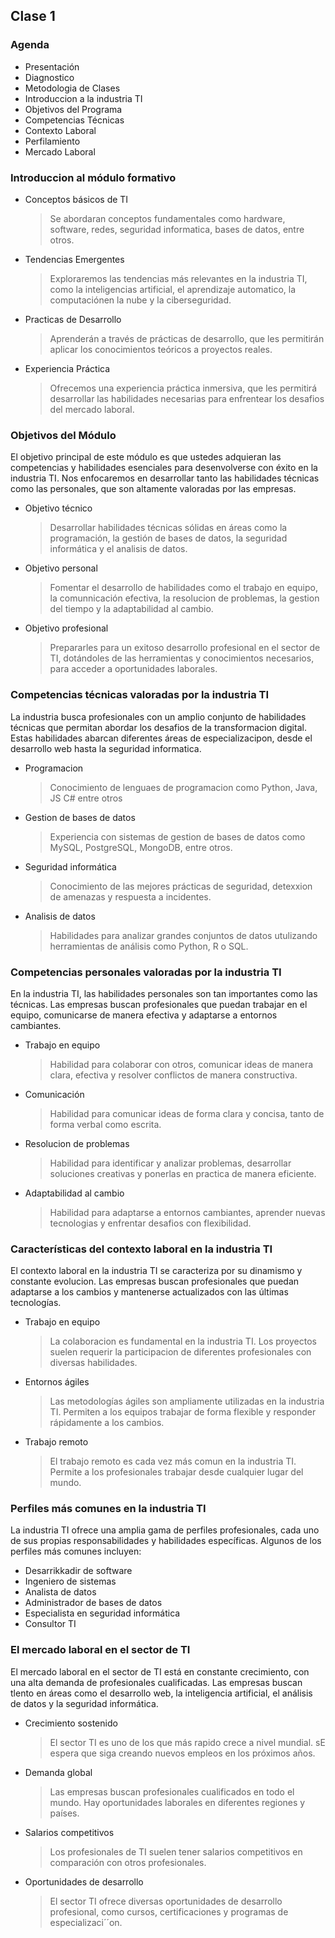 ## Clase 1

### Agenda

- Presentación
- Diagnostico
- Metodologia de Clases
- Introduccion a la industria TI
- Objetivos del Programa
- Competencias Técnicas
- Contexto Laboral
- Perfilamiento
- Mercado Laboral

### Introduccion al módulo formativo

- Conceptos básicos de TI
  > Se abordaran conceptos fundamentales como hardware, software, redes, seguridad informatica, bases de datos, entre otros.
- Tendencias Emergentes
  > Exploraremos las tendencias más relevantes en la industria TI, como la inteligencias artificial, el aprendizaje automatico, la computaciónen la nube y la ciberseguridad.
- Practicas de Desarrollo
  > Aprenderán a través de prácticas de desarrollo, que les permitirán aplicar los conocimientos teóricos a proyectos reales.
- Experiencia Práctica
  > Ofrecemos una experiencia práctica inmersiva, que les permitirá desarrollar las habilidades necesarias para enfrentear los desafios del mercado laboral.

### Objetivos del Módulo

El objetivo principal de este módulo es que ustedes adquieran las competencias y habilidades esenciales para desenvolverse con éxito en la industria TI. Nos enfocaremos en desarrollar tanto las habilidades técnicas como las personales, que son altamente valoradas por las empresas.

- Objetivo técnico
  > Desarrollar habilidades técnicas sólidas en áreas como la programación, la gestión de bases de datos, la seguridad informática y el analisis de datos.
- Objetivo personal
  > Fomentar el desarrollo de habilidades como el trabajo en equipo, la comunnicación efectiva, la resolucion de problemas, la gestion del tiempo y la adaptabilidad al cambio.
- Objetivo profesional
  > Prepararles para un exitoso desarrollo profesional en el sector de TI, dotándoles de las herramientas y conocimientos necesarios, para acceder a oportunidades laborales.

### Competencias técnicas valoradas por la industria TI

La industria busca profesionales con un amplio conjunto de habilidades técnicas que permitan abordar los desafios de la transformacion digital. Estas habilidades abarcan diferentes áreas de especializacipon, desde el desarrollo web hasta la seguridad informatica.

- Programacion
  > Conocimiento de lenguaes de programacion como Python, Java, JS C# entre otros
- Gestion de bases de datos
  > Experiencia con sistemas de gestion de bases de datos como MySQL, PostgreSQL, MongoDB, entre otros.
- Seguridad informática
  > Conocimiento de las mejores prácticas de seguridad, detexxion de amenazas y respuesta a incidentes.
- Analisis de datos
  > Habilidades para analizar grandes conjuntos de datos utulizando herramientas de análisis como Python, R o SQL.

### Competencias personales valoradas por la industria TI

En la industria TI, las habilidades personales son tan importantes como las técnicas. Las empresas buscan profesionales que puedan trabajar en el equipo, comunicarse de manera efectiva y adaptarse a entornos cambiantes.

- Trabajo en equipo
  > Habilidad para colaborar con otros, comunicar ideas de manera clara, efectiva y resolver conflictos de manera constructiva.
- Comunicación
  > Habilidad para comunicar ideas de forma clara y concisa, tanto de forma verbal como escrita.
- Resolucion de problemas
  > Habilidad para identificar y analizar problemas, desarrollar soluciones creativas y ponerlas en practica de manera eficiente.
- Adaptabilidad al cambio
  > Habilidad para adaptarse a entornos cambiantes, aprender nuevas tecnologias y enfrentar desafios con flexibilidad.

### Características del contexto laboral en la industria TI

El contexto laboral en la industria TI se caracteriza por su dinamismo y constante evolucion. Las empresas buscan profesionales que puedan adaptarse a los cambios y mantenerse actualizados con las últimas tecnologías.

- Trabajo en equipo
  > La colaboracion es fundamental en la industria TI. Los proyectos suelen requerir la participacion de diferentes profesionales con diversas habilidades.
- Entornos ágiles
  > Las metodologías ágiles son ampliamente utilizadas en la industria TI. Permiten a los equipos trabajar de forma flexible y responder rápidamente a los cambios.
- Trabajo remoto
  > El trabajo remoto es cada vez más comun en la industria TI. Permite a los profesionales trabajar desde cualquier lugar del mundo.

### Perfiles más comunes en la industria TI

La industria TI ofrece una amplia gama de perfiles profesionales, cada uno de sus propias responsabilidades y habilidades específicas. Algunos de los perfiles más comunes incluyen:

- Desarrikkadir de software
- Ingeniero de sistemas
- Analista de datos
- Administrador de bases de datos
- Especialista en seguridad informática
- Consultor TI

### El mercado laboral en el sector de TI

El mercado laboral en el sector de TI está en constante crecimiento, con una alta demanda de profesionales cualificadas. Las empresas buscan tlento en áreas como el desarrollo web, la inteligencia artificial, el análisis de datos y la seguridad informática.

- Crecimiento sostenido
  > El sector TI es uno de los que más rapido crece a nivel mundial. sE espera que siga creando nuevos empleos en los próximos años.
- Demanda global
  > Las empresas buscan profesionales cualificados en todo el mundo. Hay oportunidades laborales en diferentes regiones y países.
- Salarios competitivos
  > Los profesionales de TI suelen tener salarios competitivos en comparación con otros profesionales.
- Oportunidades de desarrollo
  > El sector TI ofrece diversas oportunidades de desarrollo profesional, como cursos, certificaciones y programas de especializaci´´on.
